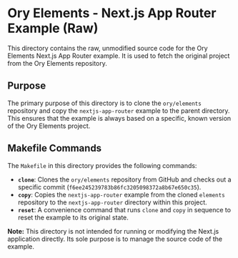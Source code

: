 # Ory Elements - Next.js App Router Example (Raw)

This directory contains the raw, unmodified source code for the Ory Elements Next.js App Router example. It is used to fetch the original project from the Ory Elements repository.

## Purpose

The primary purpose of this directory is to clone the `ory/elements` repository and copy the `nextjs-app-router` example to the parent directory. This ensures that the example is always based on a specific, known version of the Ory Elements project.

## Makefile Commands

The `Makefile` in this directory provides the following commands:

*   **`clone`**: Clones the `ory/elements` repository from GitHub and checks out a specific commit (`f6ee245239783b86fc3205098372a8b67e650c35`).
*   **`copy`**: Copies the `nextjs-app-router` example from the cloned `elements` repository to the `nextjs-app-router` directory within this project.
*   **`reset`**: A convenience command that runs `clone` and `copy` in sequence to reset the example to its original state.

**Note:** This directory is not intended for running or modifying the Next.js application directly. Its sole purpose is to manage the source code of the example.
